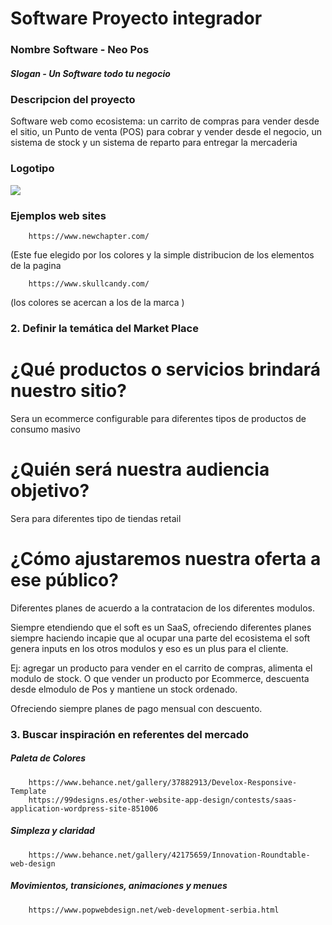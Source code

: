 # Software Proyecto integrador
###  Nombre Software - Neo Pos
#####  Slogan - Un Software todo tu negocio
### Descripcion del proyecto
Software web como ecosistema: un carrito de compras para vender desde el sitio, un Punto de venta (POS) para cobrar y vender desde el negocio, un sistema de stock y un sistema de reparto para entregar la mercaderia

### Logotipo

![](https://i.imgur.com/S9ylSv7.png?1)


###  Ejemplos web sites
		https://www.newchapter.com/
(Este fue elegido por los colores y la simple distribucion de los elementos de la pagina

		https://www.skullcandy.com/
(los colores se acercan a los de la marca  )

### 2. Definir la temática del Market Place

# ¿Qué productos o servicios brindará nuestro sitio?
Sera un ecommerce configurable para diferentes tipos de productos de consumo masivo

# ¿Quién será nuestra audiencia objetivo?
Sera para diferentes tipo de tiendas retail

# ¿Cómo ajustaremos nuestra oferta a ese público?

Diferentes planes de acuerdo a la contratacion de los diferentes modulos. 

Siempre etendiendo que el soft es un SaaS, ofreciendo diferentes planes siempre haciendo incapie que al ocupar una parte del ecosistema el soft genera inputs en los otros modulos y eso es un plus para el cliente. 

Ej: agregar un producto para vender en el carrito de compras, alimenta el modulo de stock. O que vender un producto por Ecommerce, descuenta desde elmodulo de Pos y mantiene un stock ordenado.

Ofreciendo siempre planes de pago mensual con descuento. 

### 3. Buscar inspiración en referentes del mercado 

##### Paleta de Colores
        https://www.behance.net/gallery/37882913/Develox-Responsive-Template
        https://99designs.es/other-website-app-design/contests/saas-application-wordpress-site-851006

##### Simpleza y claridad
        https://www.behance.net/gallery/42175659/Innovation-Roundtable-web-design

##### Movimientos, transiciones, animaciones y menues

        https://www.popwebdesign.net/web-development-serbia.html

